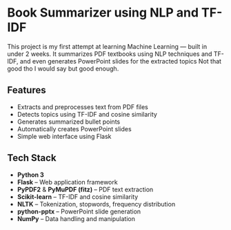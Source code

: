 #  Book Summarizer using NLP and TF-IDF

This project is my first attempt at learning Machine Learning — built in under 2 weeks. It summarizes PDF textbooks using NLP techniques and TF-IDF, and even generates PowerPoint slides for the extracted topics
Not that good tho I would say but good enough.

##  Features

- Extracts and preprocesses text from PDF files
- Detects topics using TF-IDF and cosine similarity
- Generates summarized bullet points
- Automatically creates PowerPoint slides
- Simple web interface using Flask

##  Tech Stack

- **Python 3**
- **Flask** – Web application framework
- **PyPDF2** & **PyMuPDF (fitz)** – PDF text extraction
- **Scikit-learn** – TF-IDF and cosine similarity
- **NLTK** – Tokenization, stopwords, frequency distribution
- **python-pptx** – PowerPoint slide generation
- **NumPy** – Data handling and manipulation


